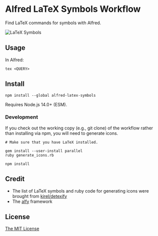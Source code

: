 Alfred LaTeX Symbols Workflow
=============================

Find LaTeX commands for symbols with Alfred.

![LaTeX Symbols](https://raw.github.com/wookayin/alfred-latex-symbols-workflow/master/screenshots/search.png)


## Usage

In Alfred:

```
tex <QUERY>
```

## Install

```
npm install --global alfred-latex-symbols
```

Requires Node.js 14.0+ (ESM).


### Development

If you check out the working copy (e.g., git clone) of the workflow rather than installing via npm, you will need to generate icons.

```
# Make sure that you have LaTeX installed.

gem install --user-install parallel
ruby generate_icons.rb

npm install
```


## Credit

- The list of LaTeX symbols and ruby code for generating icons were brought from [kirel/detexify](https://github.com/kirel/detexify)
- The [alfy](https://github.com/sindresorhus/alfy/) framework

## License

[The MIT License](LICENSE)

